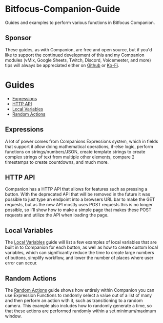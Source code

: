 # Bitfocus-Companion-Guide

Guides and examples to perform various functions in Bitfocus Companion.

## Sponsor

These guides, as with Companion, are free and open source, but if you'd like to support the continued development of this and my Companion modules (vMix, Google Sheets, Twitch, Discord, Voicemeeter, and more) tips will always be appreciated either on [Github](https://github.com/sponsors/thedist) or [Ko-Fi](https://ko-fi.com/thedist).

# Guides

- [Expressions](/guides/Expressions.md)
- [HTTP API](/guides/HTTP.md)
- [Local Variables](/guides/LocalVariables.md)
- [Random Actions](/guides/RandomActions.md)

## Expressions

A lot of power comes from Companions Expressions system, which in fields that support it allow doing mathematical operations, if-else logic, perform functions on strings/numbers/JSON, create template strings to create complex strings of text from multiple other elements, compare 2 timestamps to create countdowns, and much more.

## HTTP API

Companion has a HTTP API that allows for features such as pressing a button. With the deprecated API that will be removed in the future it was possible to just type an endpoint into a browsers URL bar to make the GET requests, but as the new API mostly uses POST requests this is no longer possible, so I'll show how to make a simple page that makes these POST requests and utilize the API when loading the page.

## Local Variables

The [Local Variables](/guides/LocalVariables.md) guide will list a few examples of local variables that are built in to Companion for each button, as well as how to create custom local variables, which can significantly reduce the time to create large numbers of buttons, simplify workflow, and lower the number of places where user error can occur.

## Random Actions

The [Random Actions](/guides/RandomActions.md) guide shows how entirely within Companion you can use Expression Functions to randomly select a value out of a list of many and then perform an action with it, such as transitioning to a random camera. This example also includes how to randomly generate a time, so that these actions are performed randomly within a set minimum/maximum window.
